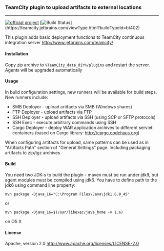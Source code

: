### TeamCity plugin to upload artifacts to external locations
----------------------------
[![official project](http://jb.gg/badges/official.svg)](https://confluence.jetbrains.com/display/ALL/JetBrains+on+GitHub)
[![Build Status](https://teamcity.jetbrains.com/app/rest/builds/buildType:(id:bt402)/statusIcon.svg)](https://teamcity.jetbrains.com/viewType.html?buildTypeId=bt402)

This plugin adds basic deployment functions
to TeamCity continuous integration server
http://www.jetbrains.com/teamcity/

#### Installation

Copy zip archive to `%TeamCity_data_dir%/plugins`
and restart the server. Agents will be upgraded automatically

#### Usage

In build configuration settings, new runners will be available for build steps.
New runners include:
 * SMB Deployer   - upload artifacts via SMB (Windows shares)
 * FTP Deployer   - upload artifacts via FTP
 * SSH Deployer   - upload artifacts via SSH (using SCP or SFTP protocols)
 * SSH Exec       - execute arbitrary commands using SSH
 * Cargo Deployer - deploy WAR application archives to different servlet containers (based on Cargo library: http://cargo.codehaus.org)

 When configuring artifacts for upload, same patterns can be used as in "Artifacts Path" section of "General Settings"
 page. Including packaging artifacts to zip/tgz archives

#### Build

You need two JDK-s to build the plugin - maven must be run under jdk8, but agent modules must be compiled using jdk6.
You have to define path to the jdk6 using command line property:

    mvn package -Djava_16="C:\Program Files\Java\jdk1.6.0_45"
or

    mvn package -Djava_16=$(/usr/libexec/java_home -v 1.6)
on OS X

#### License

Apache, version 2.0
http://www.apache.org/licenses/LICENSE-2.0
